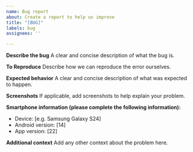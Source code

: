 ```yaml
---
name: Bug report
about: Create a report to help us improve
title: "[BUG]"
labels: bug
assignees: ''

---
```


**Describe the bug**
A clear and concise description of what the bug is.

**To Reproduce**
Describe how we can reproduce the error ourselves.

**Expected behavior**
A clear and concise description of what was expected to happen.

**Screenshots**
If applicable, add screenshots to help explain your problem.

**Smartphone information (please complete the following information):**
 - Device: [e.g. Samsung Galaxy S24]
 - Android version: [14]
 - App version: [22]

**Additional context**
Add any other context about the problem here.
